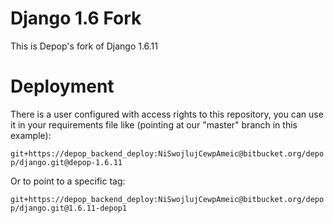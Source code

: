 # Django 1.6 Fork

This is Depop's fork of Django 1.6.11

# Deployment

There is a user configured with access rights to this repository, you can use
it in your requirements file like (pointing at our "master" branch in this example):

`git+https://depop_backend_deploy:NiSwojlujCewpAmeic@bitbucket.org/depop/django.git@depop-1.6.11`

Or to point to a specific tag:

`git+https://depop_backend_deploy:NiSwojlujCewpAmeic@bitbucket.org/depop/django.git@1.6.11-depop1`
